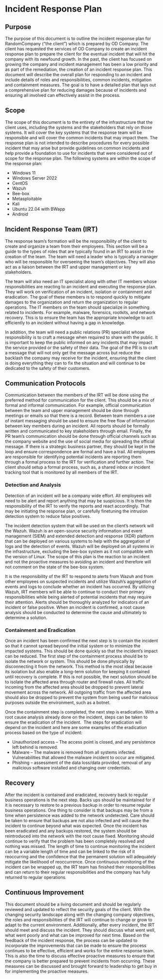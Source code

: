 # Incident Response Plan

## Purpose

The purpose of this document is to outline the incident response plan for RandomCompany (“the client”) which is prepared by OD Company. The client has requested the services of OD Company to create an incident response plan to prepare the client for the eventual incident that will hit the company with its newfound growth. In the past, the client has focused on growing the company and incident management has been a low priority and as part of the remediation, the creation of an incident response plan. This document will describe the overall plan for responding to an incident and include details of roles and responsibilities, common incidents, mitigation and containment measures. The goal is to have a detailed plan that lays out a comprehensive plan for reducing damages because of incidents and ensuring all involved can effectively assist in the process.
## Scope

The scope of this document is to the entirety of the infrastructure that the client uses, including the systems and the stakeholders that rely on those systems. It will cover the key systems that the response team will be responsible and will cover the common incidents that may impact them. The response plan is not intended to describe procedures for every possible incident that may arise but provide guidelines on common incidents and help provide a foundation to use for incidents that were considered out of scope for the response plan. The following systems are within the scope of the response plan:
- Windows 11
- Windows Server 2022
- CentOS
- Wazuh
- Bee-box
- Metasploitable
- Kali
- Ubuntu 22.04 with BWapp
- Android

## Incident Response Team (IRT)

The response team’s formation will be the responsibility of the client to create and organize a team from their employees. This section will be a guide to the types of roles that are typically found in an IRT to assist in the creation of the team. The team will need a leader who is typically a manager who will be responsible for overseeing the team’s objectives. They will also act as a liaison between the IRT and upper management or key stakeholders.

The team will also need an IT specialist along with other IT members whose responsibilities are reacting to an incident and executing the response plan. They will work on verification of an incident, isolation or containment and eradication. The goal of these members is to respond quickly to mitigate damages to the organization and return the organization to regular operations. The IT members on the team should specialize in something related to incidents. For example, malware, forensics, rootkits, and network recovery. This is to ensure the team has the appropriate knowledge to act efficiently to an incident without having a gap in knowledge.

In addition, the team will need a public relations (PR) specialist whose responsibility is to craft a message when required to share with the public. It is important to keep the public informed on any incidents that may impact the service provided or the safety of their data. The goal of the PR is to craft a message that will not only get the message across but reduce the backlash the company may receive for the incident, ensuring that the client is doing everything they can to fix the situation and will continue to be dedicated to the safety of their customers.

## Communication Protocols

Communication between the members of the IRT will be done using the preferred method for communication for the client. This should be a mix of formal and informal communication. For example, official communication between the team and upper management should be done through meetings or emails so that there is a record. Between team members a use of instant messaging should be used to ensure the free flow of information between key members during an incident. All reports should be formally written and communicated to key stakeholders through email. Finally, the PR team’s communication should be done through official channels such as the company website and the use of social media for spreading the official message. If there is a strategic business partner, they should be kept in the loop and ensure correspondence are formal and have a trail. All employees are responsible for identifying potential incidents are reporting them through a formal process to the IRT for verification and further action. The client should setup a formal process, such as, a shared inbox or incident tracking tool that is monitored by all members of the IRT.

### Detection and Analysis

Detection of an incident will be a company wide effort. All employees will need to be alert and report anything that may be suspicious. It is then the responsibility of the IRT to verify the reports and react accordingly. That may be initiating the response plan, or carefully finetuning the intrusion detection system to reduce false positives.

The incident detection system that will be used on the client’s network will the Wazuh. Wazuh is an open-source security information and event management (SIEM) and extended detection and response (XDR) platform that can be deployed on various systems to help with the aggregation of logs and the detection of events. Wazuh will be deployed on all systems in the infrastructure, excluding the bee-box system as it not compatible with the version of Linux. The scope of this plan is the reaction to an incident and not the proactive measures to avoiding an incident and therefore will not comment on the state of the bee-box system.

It is the responsibility of the IRT to respond to alerts from Wazuh and from other employees on suspected incidents and utilize Wazuh’s aggregation of events and logs to conclude whether an incident has occurred. By utilizing Wazuh, IRT members will be able to continue to conduct their primary responsibilities while being alerted of potential incidents that may require their attention. Alerts should be thoroughly analyzed for indicators of an incident or false positive. When an incident is confirmed, a root cause analysis should be conducted to determine the cause and ultimately to determine a solution.

### Containment and Eradication

Once an incident has been confirmed the next step is to contain the incident so that it cannot spread beyond the initial system or to minimize the impacted systems. This should be done quickly so that the incident’s impact can be reduced. The first step of the containment process should be to isolate the network or system. This should be done physically by disconnecting it from the network. This method is the most ideal because its isolation but also enable a long-term solution for keeping it contained until recovery is complete. If this is not possible, the next solution should be to isolate the affected area through router and firewall rules. All traffic incoming from the affected area should be dropped to prevent lateral movement across the network. All outgoing traffic from the affected area should also be dropped to prevent the system from being used for malicious purposes outside the environment, such as a botnet.

Once the containment step is completed, the next step is eradication. With a root cause analysis already done on the incident, steps can be taken to ensure the eradication of the incident.  The steps for eradication will depend on the incident and here are some examples of the eradication process based on the type of incident:
- Unauthorized access – The access point is closed, and any persistence left behind is removed.
- Malware – The malware is removed from all systems infected. Vulnerabilities that allowed the malware incident to occur are mitigated.
- Phishing – assessment of the data loss/data provided, removal of any malicious software installed and changing over credentials.

## Recovery

After the incident is contained and eradicated, recovery back to regular business operations is the next step. Backs ups should be maintained for if it is necessary to restore to a previous backup in order to resume regular business operations. One thing to consider is that backups may be from a time when persistence was added to the network undetected. Care should be taken to ensure that backups are not also infected and will cause the incident to continue beyond what was expected. Once the incident has been eradicated and any backups restored, the system should be reintroduced into the network with the root cause fixed. Monitoring should continue to verify that the problem has been completely resolved and nothing was missed. The length of time to continue monitoring the incident can be a variable length of time and can be linked to the risk of it reoccurring and the confidence that the permanent solution will adequately mitigate the likelihood of reoccurrence. Once continuous monitoring of the incident can be wrapped up, the IRT team has finished their responsibilities and can return to their regular responsibilities and the company has fully returned to regular operations.

## Continuous Improvement

This document should be a living document and should be regularly reviewed and updated to reflect the security goals of the client. With the changing security landscape along with the changing company objectives, the roles and responsibilities of the IRT will continue to change or grow to adapt to the current environment. Additionally, after every incident, the IRT should meet and discuss the incident. They should discuss what went well, what went poorly and what can be improved for next time. Based on the feedback of the incident response, the process can be updated to incorporate the improvements that can be made to ensure the process continues to be effective, efficient and works for the entire response team. This is also the time to discuss effective proactive measures to ensure that the company is better prepared to prevent incidents from occurring. These measures can be discussed and brought forward to leadership to get buy in for implementing the proactive measures.